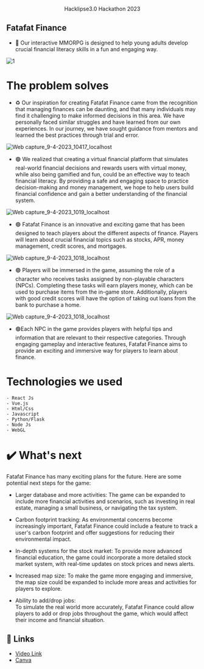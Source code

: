 

<p align="center">
 Hacklipse3.0 Hackathon 2023
</p>

## Fatafat Finance 
- 🔴 Our interactive MMORPG is designed to help young adults develop crucial financial literacy skills in a fun and engaging way.


![1](https://user-images.githubusercontent.com/78801686/230759248-2b7eccea-607e-4878-8c15-3566bd84997f.png)

# The problem solves

- ♻️ Our inspiration for creating Fatafat Finance came from the recognition that managing finances can be daunting, and that many individuals may find it challenging to make informed decisions in this area. We have personally faced similar struggles and have learned from our own experiences. In our journey, we have sought guidance from mentors and learned the best practices through trial and error.

![Web capture_9-4-2023_10417_localhost](https://user-images.githubusercontent.com/78801686/230759226-70d98258-2f50-4d02-8be9-af60d203270e.jpeg)


- 🟢 We realized that creating a virtual financial platform that simulates real-world financial decisions and rewards users with virtual money, while also being gamified and fun, could be an effective way to teach financial literacy. By providing a safe and engaging space to practice decision-making and money management, we hope to help users build financial confidence and gain a better understanding of the financial system.

![Web capture_9-4-2023_1019_localhost](https://user-images.githubusercontent.com/78801686/230759232-6690de85-e035-4622-9bf3-ca28ada7e9bd.png)

 
- 🟢 Fatafat Finance is an innovative and exciting game that has been designed to teach players about the different aspects of finance. Players will learn about crucial financial topics such as stocks, APR, money management, credit scores, and mortgages.

![Web capture_9-4-2023_1018_localhost](https://user-images.githubusercontent.com/78801686/230759236-4ee44800-794c-434b-a870-74eb43cd1da4.png)


- 🟢 Players will be immersed in the game, assuming the role of a character who receives tasks assigned by non-playable characters (NPCs). Completing these tasks will earn players money, which can be used to purchase items from the in-game store. Additionally, players with good credit scores will have the option of taking out loans from the bank to purchase a home.

![Web capture_9-4-2023_1018_localhost](https://user-images.githubusercontent.com/78801686/230759241-5efd972e-f796-4d19-86a1-0e7d2f913922.jpeg)


- 🟢Each NPC in the game provides players with helpful tips and information that are relevant to their respective categories. Through engaging gameplay and interactive features, Fatafat Finance aims to provide an exciting and immersive way for players to learn about finance.

# Technologies we used
~~~
- React Js
- Vue.js
- Html/Css
- Javascript
- Python/Flask
- Node Js
- WebGL

~~~

# ✔️ What's next


Fatafat Finance has many exciting plans for the future. Here are some potential next steps for the game:

- Larger database and more activities: 
  The game can be expanded to include more financial activities and scenarios, such as investing in real estate, managing a small business, or navigating the tax system.

- Carbon footprint tracking: 
  As environmental concerns become increasingly important, Fatafat Finance could include a feature to track a user's carbon footprint and offer suggestions for reducing their environmental impact.

- In-depth systems for the stock market: 
  To provide more advanced financial education, the game could incorporate a more detailed stock market system, with real-time updates on stock prices and news alerts.

- Increased map size: 
  To make the game more engaging and immersive, the map size could be expanded to include more areas and activities for players to explore.

- Ability to add/drop jobs:  
  To simulate the real world more accurately, Fatafat Finance could allow players to add or drop jobs throughout the game, which would affect their income and financial situation.

## 🔗 Links
- [Video Link](https://youtu.be/hEpb27P4ExU)
- [Canva](https://www.canva.com/design/DAFfjMXgCvE/dnh9WgG2qObREOWoVZg7xQ/edit?utm_content=DAFfjMXgCvE&utm_campaign=designshare&utm_medium=link2&utm_source=sharebutton)
